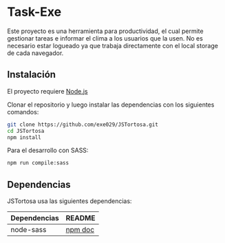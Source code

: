 # Task-Exe
Este proyecto es una herramienta para productividad, el cual permite gestionar tareas e informar el clima a los usuarios que la usen.
No es necesario estar logueado ya que trabaja directamente con el local storage de cada navegador.

## Instalación

El proyecto requiere [Node.js](https://nodejs.org/es/)

Clonar el repositorio y luego instalar las dependencias con los siguientes comandos:

``` sh
git clone https://github.com/exe029/JSTortosa.git
cd JSTortosa
npm install
``` 

Para el desarrollo con SASS:

``` sh
npm run compile:sass
``` 

## Dependencias

JSTortosa usa las siguientes dependencias:

| Dependencias | README |
| ------ | ------ |
| node-sass | [npm doc](https://www.npmjs.com/package/node-sass) |